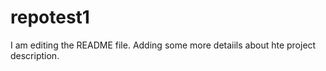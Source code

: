 # repotest1
I am editing the README file.  Adding some more detaiils about hte project description.

